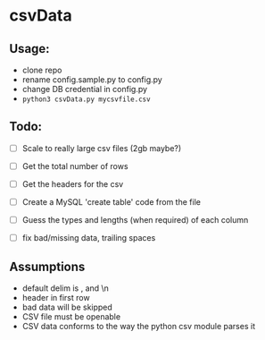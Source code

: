 # csvData


## Usage:
- clone repo
- rename config.sample.py to config.py
- change DB credential in config.py
- ```python3 csvData.py mycsvfile.csv```


## Todo:

- [ ] Scale to really large csv files (2gb maybe?)
- [ ] Get the total number of rows
- [ ] Get the headers for the csv
- [ ] Create a MySQL 'create table' code from the file 
- [ ] Guess the types and lengths (when required) of each column
- [ ] fix bad/missing data, trailing spaces


## Assumptions
* default delim is , and \n
* header in first row
* bad data will be skipped
* CSV file must be openable
* CSV data conforms to the way the python csv module parses it